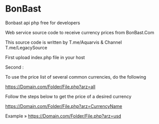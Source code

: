 # BonBast

Bonbast api php free for developers

Web service source code to receive currency prices from BonBast.Com

This source code is written by T.me/Aquarvis & Channel T.me/LegacySource

First upload index.php file in your host

Second :

To use the price list of several common currencies, do the following

https://Domain.com/Folder/File.php?arz=all

Follow the steps below to get the price of a desired currency

https://Domain.com/Folder/File.php?arz=CurrencyName

Example » https://Domain.com/Folder/File.php?arz=usd
